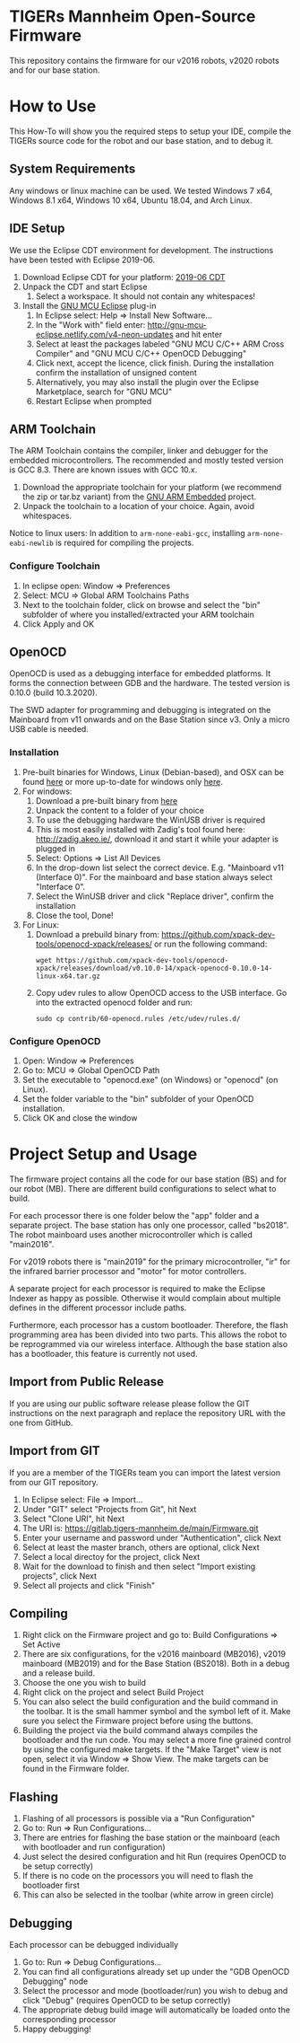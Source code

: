# TIGERs Mannheim Open-Source Firmware
This repository contains the firmware for our v2016 robots, v2020 robots and for our base station.

# How to Use
This How-To will show you the required steps to setup your IDE, compile the TIGERs source code for the robot and our base station, and to debug it.

## System Requirements
Any windows or linux machine can be used. We tested Windows 7 x64, Windows 8.1 x64, Windows 10 x64, Ubuntu 18.04, and Arch Linux.

## IDE Setup
We use the Eclipse CDT environment for development. The instructions have been tested with Eclipse 2019-06.
1. Download Eclipse CDT for your platform: [2019-06 CDT](https://www.eclipse.org/downloads/packages/release/2019-06/r/eclipse-ide-cc-developers)
1. Unpack the CDT and start Eclipse
    1. Select a workspace. It should not contain any whitespaces!
1. Install the [GNU MCU Eclipse](https://gnu-mcu-eclipse.github.io/) plug-in
    1. In Eclipse select: Help => Install New Software...
    1. In the "Work with" field enter: http://gnu-mcu-eclipse.netlify.com/v4-neon-updates and hit enter
    1. Select at least the packages labeled "GNU MCU C/C++ ARM Cross Compiler" and "GNU MCU C/C++ OpenOCD Debugging"
    1. Click next, accept the licence, click finish. During the installation confirm the installation of unsigned content
    1. Alternatively, you may also install the plugin over the Eclipse Marketplace, search for "GNU MCU"
    1. Restart Eclipse when prompted

## ARM Toolchain
The ARM Toolchain contains the compiler, linker and debugger for the embedded microcontrollers. The recommended and mostly tested version is GCC 8.3. There are known issues with GCC 10.x.
1. Download the appropriate toolchain for your platform (we recommend the zip or tar.bz variant) from the [GNU ARM Embedded](https://developer.arm.com/open-source/gnu-toolchain/gnu-rm/downloads) project.
2. Unpack the toolchain to a location of your choice. Again, avoid whitespaces.

Notice to linux users: In addition to `arm-none-eabi-gcc`, installing `arm-none-eabi-newlib` is required for compiling the projects.

### Configure Toolchain
1. In eclipse open: Window => Preferences
1. Select: MCU => Global ARM Toolchains Paths
1. Next to the toolchain folder, click on browse and select the "bin" subfolder of where you installed/extracted your ARM toolchain
1. Click Apply and OK

## OpenOCD
OpenOCD is used as a debugging interface for embedded platforms. It forms the connection between GDB and the hardware. The tested version is 0.10.0 (build 10.3.2020).

The SWD adapter for programming and debugging is integrated on the Mainboard from v11 onwards and on the Base Station since v3. Only a micro USB cable is needed.


### Installation
1. Pre-built binaries for Windows, Linux (Debian-based), and OSX can be found [here](https://github.com/xpack-dev-tools/openocd-xpack/releases/) or more up-to-date for windows only [here](https://gnutoolchains.com/arm-eabi/openocd/).
1. For windows:
    1. Download a pre-built binary from [here](https://gnutoolchains.com/arm-eabi/openocd/)
    1. Unpack the content to a folder of your choice
    1. To use the debugging hardware the WinUSB driver is required
    1. This is most easily installed with Zadig's tool found here: http://zadig.akeo.ie/, download it and start it while your adapter is plugged in
    1. Select: Options => List All Devices
    1. In the drop-down list select the correct device. E.g. "Mainboard v11 (Interface 0)". For the mainboard and base station always select "Interface 0".
    1. Select the WinUSB driver and click "Replace driver", confirm the installation
    1. Close the tool, Done!
1. For Linux:
    1. Download a prebuild binary from: https://github.com/xpack-dev-tools/openocd-xpack/releases/ or run the following command:
       ```
       wget https://github.com/xpack-dev-tools/openocd-xpack/releases/download/v0.10.0-14/xpack-openocd-0.10.0-14-linux-x64.tar.gz
       ```
    1. Copy udev rules to allow OpenOCD access to the USB interface. Go into the extracted openocd folder and run:
       ```
       sudo cp contrib/60-openocd.rules /etc/udev/rules.d/
       ```

### Configure OpenOCD
1. Open: Window => Preferences
1. Go to: MCU => Global OpenOCD Path
1. Set the executable to "openocd.exe" (on Windows) or "openocd" (on Linux).
1. Set the folder variable to the "bin" subfolder of your OpenOCD installation.
1. Click OK and close the window

# Project Setup and Usage
The firmware project contains all the code for our base station (BS) and for our robot (MB). There are different build configurations to select what to build. 

For each processor there is one folder below the "app" folder and a separate project. The base station has only one processor, called "bs2018". The robot mainboard uses another microcontroller which is called "main2016". 

For v2019 robots there is "main2019" for the primary microcontroller, "ir" for the infrared barrier processor and "motor" for motor controllers.

A separate project for each processor is required to make the Eclipse Indexer as happy as possible. Otherwise it would complain about multiple defines in the different processor include paths.

Furthermore, each processor has a custom bootloader. Therefore, the flash programming area has been divided into two parts. This allows the robot to be reprogrammed via our wireless interface. Although the base station also has a bootloader, this feature is currently not used.

## Import from Public Release
If you are using our public software release please follow the GIT instructions on the next paragraph and replace the repository URL with the one from GitHub.

## Import from GIT
If you are a member of the TIGERs team you can import the latest version from our GIT repository.
1. In Eclipse select: File => Import...
1. Under "GIT" select "Projects from Git", hit Next
1. Select "Clone URI", hit Next
1. The URI is: https://gitlab.tigers-mannheim.de/main/Firmware.git
1. Enter your username and password under "Authentication", click Next
1. Select at least the master branch, others are optional, click Next
1. Select a local directoy for the project, click Next
1. Wait for the download to finish and then select "Import existing projects", click Next
1. Select all projects and click "Finish"

## Compiling
1. Right click on the Firmware project and go to: Build Configurations => Set Active
1. There are six configurations, for the v2016 mainboard (MB2016), v2019 mainboard (MB2019) and for the Base Station (BS2018). Both in a debug and a release build.
1. Choose the one you wish to build
1. Right click on the project and select Build Project
1. You can also select the build configuration and the build command in the toolbar. It is the small hammer symbol and the symbol left of it. Make sure you select the Firmware project before using the buttons.
1. Building the project via the build command always compiles the bootloader and the run code. You may select a more fine grained control by using the configured make targets. If the "Make Target" view is not open, select it via Window => Show View. The make targets can be found in the Firmware folder.

## Flashing
1. Flashing of all processors is possible via a "Run Configuration"
1. Go to: Run => Run Configurations...
1. There are entries for flashing the base station or the mainboard (each with bootloader and run configuration)
1. Just select the desired configuration and hit Run (requires OpenOCD to be setup correctly)
1. If there is no code on the processors you will need to flash the bootloader first
1. This can also be selected in the toolbar (white arrow in green circle)

## Debugging
Each processor can be debugged individually
1. Go to: Run => Debug Configurations...
1. You can find all configurations already set up under the "GDB OpenOCD Debugging" node
1. Select the processor and mode (bootloader/run) you wish to debug and click "Debug" (requires OpenOCD to be setup correctly)
1. The appropriate debug build image will automatically be loaded onto the corresponding processor
1. Happy debugging!